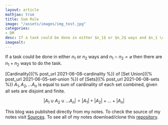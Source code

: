 ```yaml
---
layout: article
mathjax: true
title: Sum Rule
image: "/assets/images/img_test.jpg"
categories:
- DM
desc: If a task could be done in either $n_1$ or $n_2$ ways and $n_1 \cap n_2 = \varnothing$ then there are $n_1 + n_2$ ways to do the task. 
imagealt: 
---
```


If a task could be done in either $n_1$ or $n_2$ ways and $n_1 \cap n_2 = \varnothing$ then there are $n_1 + n_2$ ways to do the task.


































































































































































































































































































































































[Cardinality]({% post_url 2021-06-08-cardinality %}) of [Set Union]({% post_url 2021-06-05-set-union %}) of [Sets]({% post_url 2021-06-08-sets %}) $A_1, A_2, \dots A_n$ is equal to sum of cardinality of each set combined, given all sets are disjoint and finite.

































































































































































































































































































































































$$|A_1 \cup A_2 \cup \dots A_n| = |A_1| + |A_2| + \dots + |A_n|$$


































































































































































































































































































































































This blog was published directly from my notes.
To check the source of my notes visit [Sources](sources.html).
To see all of my notes download/clone this [repository](https://github.com/bovem/CS).
